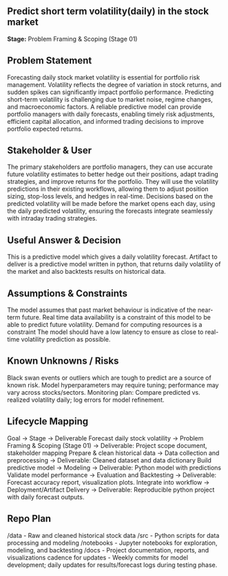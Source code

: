 ## Predict short term volatility(daily) in the stock market 
**Stage:** Problem Framing & Scoping (Stage 01)
## Problem Statement
Forecasting daily stock market volatility is essential for portfolio risk management. Volatility reflects the degree of variation in stock returns, and sudden spikes can significantly impact portfolio performance. Predicting short-term volatility is challenging due to market noise, regime changes, and macroeconomic factors. A reliable predictive model can provide portfolio managers with daily forecasts, enabling timely risk adjustments, efficient capital allocation, and informed trading decisions to improve portfolio expected returns.


## Stakeholder & User
The primary stakeholders are portfolio managers, they can use accurate future volatility estimates to better hedge out their positions, adapt trading strategies, and improve returns for the portfolio. They will use the volatility predictions in their existing workflows, allowing them to adjust position sizing, stop-loss levels, and hedges in real-time. Decisions based on the predicted volatility will be made before the market opens each day, using the daily predicted volatility, ensuring the forecasts integrate seamlessly with intraday trading strategies.

## Useful Answer & Decision
This is a predictive model which gives a daily volatility forecast. Artifact to deliver is a predictive model written in python, that returns daily volatility of the market and also backtests results on historical data.

## Assumptions & Constraints
The model assumes that past market behaviour is indicative of the near-term future.
Real time data availability is a constraint of this model to be able to predict future volatility.
Demand for computing resources is a constraint
The model should have a low latency to ensure as close to real-time volatility prediction as possible.

## Known Unknowns / Risks
Black swan events or outliers which are tough to predict are a source of known risk.
Model hyperparameters may require tuning; performance may vary across stocks/sectors.
Monitoring plan: Compare predicted vs. realized volatility daily; log errors for model refinement.

## Lifecycle Mapping
Goal → Stage → Deliverable
Forecast daily stock volatility → Problem Framing & Scoping (Stage 01) → Deliverable: Project scope document, stakeholder mapping
Prepare & clean historical data → Data collection and preprocessing → Deliverable: Cleaned dataset and data dictionary
Build predictive model → Modeling → Deliverable: Python model with predictions
Validate model performance → Evaluation and Backtesting → Deliverable: Forecast accuracy report, visualization plots.
Integrate into workflow → Deployment/Artifact Delivery → Deliverable: Reproducible python project with daily forecast outputs.

## Repo Plan
/data - Raw and cleaned historical stock data
/src - Python scripts for data processing and modeling
/notebooks - Jupyter notebooks for exploration, modeling, and backtesting
/docs - Project documentation, reports, and visualizations
cadence for updates - Weekly commits for model development; daily updates for results/forecast logs during testing phase.

